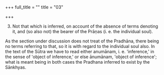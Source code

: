 +++
full_title = ""
title = "03"

+++


3. Not that which is inferred, on account of the absence of terms denoting it, and (so also not) the bearer of the Prāṇas (i. e. the individual soul).

As the section under discussion does not treat of the Pradhāna, there being no terms referring to that, so it is with regard to the individual soul also. In the text of the Sūtra we have to read either anumānam, i. e. 'inference,' in the sense of 'object of inference,' or else ānumānam, 'object of inference'; what is meant being in both cases the Pradhana inferred to exist by the Sānkhyas.

